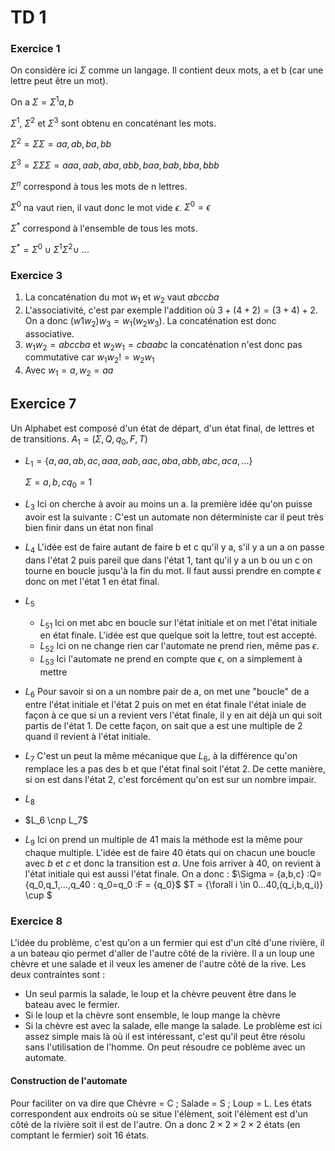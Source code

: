 # TD 1

### Exercice 1

On considère ici $\Sigma$ comme un langage. Il contient deux mots, a et b (car une lettre peut être un mot). 

On a $\Sigma = \Sigma^1 {a,b}$

$\Sigma^1$, $\Sigma^2$ et $\Sigma^3$ sont obtenu en concaténant les mots.

$\Sigma^2 = \Sigma \Sigma = {aa,ab,ba,bb}$

$\Sigma^3 = \Sigma \Sigma \Sigma = {aaa,aab, aba, abb, baa,bab,bba,bbb}$

$\Sigma^n$ correspond à tous les mots de n lettres.

$\Sigma^0$ na vaut rien, il vaut donc le mot vide $\epsilon$. $\Sigma^0 = { \epsilon }$

$\Sigma^*$ correspond à l'ensemble de tous les mots.

$\Sigma^* = \Sigma^0 \cup \Sigma^1 \Sigma^2 \cup \:...$

### Exercice 3

1. La concaténation du mot $w_1$ et $w_2$ vaut $abccba$
2. L'associativité, c'est par exemple l'addition où $3+(4+2) = (3+4)+2$. On a donc $(w1 w_2)w_3 = w_1(w_2 w_3)$. La concaténation est donc associative.
3. $w_1 w_2=abccba$ et $w_2 w_1 = cbaabc$ la concaténation n'est donc pas commutative car $w_1 w_2 != w_2 w_1$ 
4. Avec $w_1=a, w_2=aa$

## Exercice 7

Un Alphabet est composé d'un état de départ, d'un état final, de lettres et de transitions. $A_1 = (\Sigma,Q,q_0,F,T)$

* $L_1 = \{a,aa, ab, ac, aaa, aab, aac, aba, abb, abc, aca, ...\}$

  $\Sigma = {a,b,c} q_0 = 1$

* $L_3$ Ici on cherche à avoir au moins un a. la première idée qu'on puisse avoir est la suivante : C'est un automate non déterministe car il peut très bien finir dans un état non final

* $L_4$ L'idée est de faire autant de faire b et c qu'il y a, s'il y a un a on passe dans l'état 2 puis pareil que dans l'état 1, tant qu'il y a un b ou un c on tourne en boucle jusqu'à la fin du mot. Il faut aussi prendre en compte $\epsilon$ donc on met l'état 1 en état final.

* $L_5$
  * $L_51$ Ici on met abc en boucle sur l'état initiale et on met l'état initiale en état finale. L'idée est que quelque soit la lettre, tout est accepté.
  * $L_52$ Ici on ne change rien car l'automate ne prend rien, même pas $\epsilon$.
  * $L_53$ Ici l'automate ne prend en compte que $\epsilon$, on a simplement à mettre

* $L_6$ Pour savoir si on a un nombre pair de a, on met une "boucle" de a entre l'état initiale et l'état 2 puis on met en état finale l'état iniale de façon à ce que si un a revient vers l'état finale, il y en ait déjà un qui soit partis de l'état 1. De cette façon, on sait que a est une multiple de 2 quand il revient à l'état initiale.

* $L_7$ C'est un peut la même mécanique que $L_6$, à la différence qu'on remplace les a pas des b et que l'état final soit l'état 2. De cette manière, si on est dans l'état 2, c'est forcément qu'on est sur un nombre impair.

* $L_8$

* $L_6 \cnp L_7$

* $L_9$ Ici on prend un multiple de 41 mais la méthode est la même pour chaque multiple. L'idée est de faire 40 états qui on chacun une boucle avec $b$ et $c$ et donc la transition est $a$. Une fois arriver à 40, on revient à l'état initiale qui est aussi l'état finale. On a donc : $\Sigma = {a,b,c} \:Q={q_0,q_1,...,q_40 \: q_0=q_0 \:F = {q_0}$
  $T = {\forall i \in 0...40,(q_i,b,q_i)} \cup $
  
  
### Exercice 8

L'idée du problème, c'est qu'on a un fermier qui est d'un cîté d'une rivière, il a un bateau qio permet d'aller de l'autre côté de la rivière. Il a un loup une chèvre et une salade et il veux les amener de l'autre côté de la rive. Les deux contraintes sont :
* Un seul parmis la salade, le loup et la chèvre peuvent être dans le bateau avec le fermier.
* Si le loup et la chèvre sont ensemble, le loup mange la chèvre
* Si la chèvre est avec la salade, elle mange la salade.
Le problème est ici assez simple mais là où il est intéressant, c'est qu'il peut être résolu sans l'utilisation de l'homme. On peut résoudre ce poblème avec un automate.

#### Construction de l'automate

Pour faciliter on va dire que Chèvre = C ; Salade = S ; Loup = L. Les états correspondent aux endroits où se situe l'élèment, soit l'élèment est d'un côté de la rivière soit il est de l'autre. On a donc $2 \times 2 \times 2 \times 2$ états (en comptant le fermier) soit 16 états.


